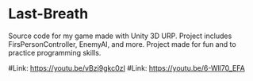# Last-Breath

Source code for my game made with Unity 3D URP.
Project includes FirsPersonController, EnemyAI, and more.
Project made for fun and to practice programming skills.

#Link: https://youtu.be/vBzj9gkc0zI
#Link: https://youtu.be/6-Wll70_EFA
